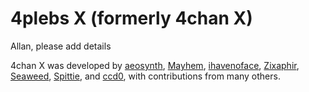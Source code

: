 # 4plebs X (formerly 4chan X)
Allan, please add details

4chan X was developed by [aeosynth](https://github.com/aeosynth/4chan-x), [Mayhem](https://github.com/MayhemYDG/4chan-x), [ihavenoface](https://github.com/ihavenoface/4chan-x), [Zixaphir](https://github.com/zixaphir/appchan-x), [Seaweed](https://github.com/seaweedchan/4chan-x), [Spittie](https://github.com/Spittie/4chan-x), and [ccd0](https://github.com/ccd0/4chan-x), with contributions from many others.
